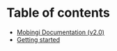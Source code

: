 # Table of contents

* [Mobingi Documentation \(v2.0\)](README.md)
* [Getting started](getting-started.md)

